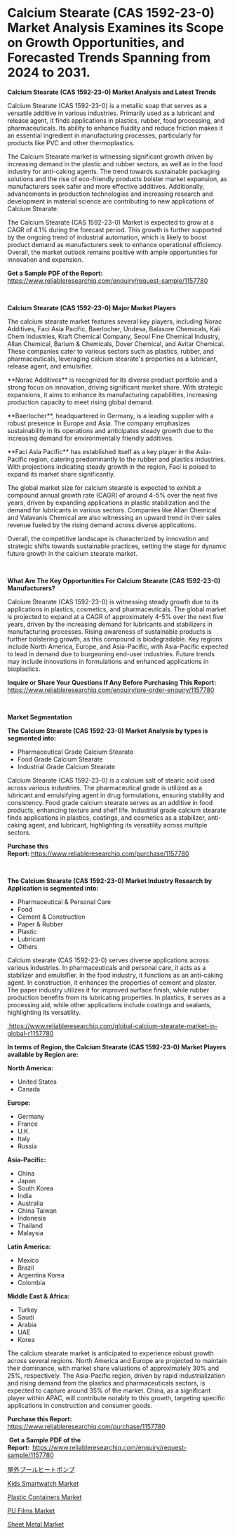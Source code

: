 <p><h1>Calcium Stearate (CAS 1592-23-0) Market Analysis Examines its Scope on Growth Opportunities, and Forecasted Trends Spanning from 2024 to 2031.</h1></p><p><strong>Calcium Stearate (CAS 1592-23-0) Market Analysis and Latest Trends</strong></p>
<p><p>Calcium Stearate (CAS 1592-23-0) is a metallic soap that serves as a versatile additive in various industries. Primarily used as a lubricant and release agent, it finds applications in plastics, rubber, food processing, and pharmaceuticals. Its ability to enhance fluidity and reduce friction makes it an essential ingredient in manufacturing processes, particularly for products like PVC and other thermoplastics.</p><p>The Calcium Stearate market is witnessing significant growth driven by increasing demand in the plastic and rubber sectors, as well as in the food industry for anti-caking agents. The trend towards sustainable packaging solutions and the rise of eco-friendly products bolster market expansion, as manufacturers seek safer and more effective additives. Additionally, advancements in production technologies and increasing research and development in material science are contributing to new applications of Calcium Stearate.</p><p>The Calcium Stearate (CAS 1592-23-0) Market is expected to grow at a CAGR of 4.1% during the forecast period. This growth is further supported by the ongoing trend of industrial automation, which is likely to boost product demand as manufacturers seek to enhance operational efficiency. Overall, the market outlook remains positive with ample opportunities for innovation and expansion.</p></p>
<p><strong>Get a Sample PDF of the Report:&nbsp;</strong> <a href="https://www.reliableresearchiq.com/enquiry/request-sample/1157780">https://www.reliableresearchiq.com/enquiry/request-sample/1157780</a></p>
<p>&nbsp;</p>
<p><strong>Calcium Stearate (CAS 1592-23-0) Major Market Players</strong></p>
<p><p>The calcium stearate market features several key players, including Norac Additives, Faci Asia Pacific, Baerlocher, Undesa, Balasore Chemicals, Kali Chem Industries, Kraft Chemical Company, Seoul Fine Chemical Industry, Allan Chemical, Barium & Chemicals, Dover Chemical, and Avitar Chemical. These companies cater to various sectors such as plastics, rubber, and pharmaceuticals, leveraging calcium stearate's properties as a lubricant, release agent, and emulsifier.</p><p>**Norac Additives** is recognized for its diverse product portfolio and a strong focus on innovation, driving significant market share. With strategic expansions, it aims to enhance its manufacturing capabilities, increasing production capacity to meet rising global demand.</p><p>**Baerlocher**, headquartered in Germany, is a leading supplier with a robust presence in Europe and Asia. The company emphasizes sustainability in its operations and anticipates steady growth due to the increasing demand for environmentally friendly additives.</p><p>**Faci Asia Pacific** has established itself as a key player in the Asia-Pacific region, catering predominantly to the rubber and plastics industries. With projections indicating steady growth in the region, Faci is poised to expand its market share significantly.</p><p>The global market size for calcium stearate is expected to exhibit a compound annual growth rate (CAGR) of around 4-5% over the next five years, driven by expanding applications in plastic stabilization and the demand for lubricants in various sectors. Companies like Allan Chemical and Valavanis Chemical are also witnessing an upward trend in their sales revenue fueled by the rising demand across diverse applications.</p><p>Overall, the competitive landscape is characterized by innovation and strategic shifts towards sustainable practices, setting the stage for dynamic future growth in the calcium stearate market.</p></p>
<p>&nbsp;</p>
<p><strong>What Are The Key Opportunities For Calcium Stearate (CAS 1592-23-0) Manufacturers?</strong></p>
<p><p>Calcium Stearate (CAS 1592-23-0) is witnessing steady growth due to its applications in plastics, cosmetics, and pharmaceuticals. The global market is projected to expand at a CAGR of approximately 4-5% over the next five years, driven by the increasing demand for lubricants and stabilizers in manufacturing processes. Rising awareness of sustainable products is further bolstering growth, as this compound is biodegradable. Key regions include North America, Europe, and Asia-Pacific, with Asia-Pacific expected to lead in demand due to burgeoning end-user industries. Future trends may include innovations in formulations and enhanced applications in bioplastics.</p></p>
<p><strong>Inquire or Share Your Questions If Any Before Purchasing This Report:</strong> <a href="https://www.reliableresearchiq.com/enquiry/pre-order-enquiry/1157780">https://www.reliableresearchiq.com/enquiry/pre-order-enquiry/1157780</a></p>
<p>&nbsp;</p>
<p><strong>Market Segmentation</strong></p>
<p><strong>The Calcium Stearate (CAS 1592-23-0) Market Analysis by types is segmented into:</strong></p>
<p><ul><li>Pharmaceutical Grade Calcium Stearate</li><li>Food Grade Calcium Stearate</li><li>Industrial Grade Calcium Stearate</li></ul></p>
<p><p>Calcium Stearate (CAS 1592-23-0) is a calcium salt of stearic acid used across various industries. The pharmaceutical grade is utilized as a lubricant and emulsifying agent in drug formulations, ensuring stability and consistency. Food grade calcium stearate serves as an additive in food products, enhancing texture and shelf life. Industrial grade calcium stearate finds applications in plastics, coatings, and cosmetics as a stabilizer, anti-caking agent, and lubricant, highlighting its versatility across multiple sectors.</p></p>
<p><strong>Purchase this Report:&nbsp;</strong><a href="https://www.reliableresearchiq.com/purchase/1157780">https://www.reliableresearchiq.com/purchase/1157780</a></p>
<p>&nbsp;</p>
<p><strong>The Calcium Stearate (CAS 1592-23-0) Market Industry Research by Application is segmented into:</strong></p>
<p><ul><li>Pharmaceutical & Personal Care</li><li>Food</li><li>Cement & Construction</li><li>Paper & Rubber</li><li>Plastic</li><li>Lubricant</li><li>Others</li></ul></p>
<p><p>Calcium stearate (CAS 1592-23-0) serves diverse applications across various industries. In pharmaceuticals and personal care, it acts as a stabilizer and emulsifier. In the food industry, it functions as an anti-caking agent. In construction, it enhances the properties of cement and plaster. The paper industry utilizes it for improved surface finish, while rubber production benefits from its lubricating properties. In plastics, it serves as a processing aid, while other applications include coatings and sealants, highlighting its versatility.</p></p>
<p><a href="https://www.reliableresearchiq.com/global-calcium-stearate-market-in-global-r1157780">&nbsp;https://www.reliableresearchiq.com/global-calcium-stearate-market-in-global-r1157780</a></p>
<p><strong>In terms of Region, the Calcium Stearate (CAS 1592-23-0) Market Players available by Region are:</strong></p>
<p>
    <p> <strong> North America: </strong>
        <ul>
            <li>United States</li>
            <li>Canada</li>
        </ul>
        </p> 
    <p> <strong> Europe: </strong>
        <ul>
            <li>Germany</li>
            <li>France</li>
            <li>U.K.</li>
            <li>Italy</li>
            <li>Russia</li>
        </ul>
        </p> 
    <p> <strong> Asia-Pacific: </strong>
        <ul>
            <li>China</li>
            <li>Japan</li>
            <li>South Korea</li>
            <li>India</li>
            <li>Australia</li>
            <li>China Taiwan</li>
            <li>Indonesia</li>
            <li>Thailand</li>
            <li>Malaysia</li>
        </ul>
        </p> 
    <p> <strong> Latin America: </strong>
        <ul>
            <li>Mexico</li>
            <li>Brazil</li>
            <li>Argentina Korea</li>
            <li>Colombia</li>
        </ul>
        </p> 
    <p> <strong> Middle East & Africa: </strong>
        <ul>
            <li>Turkey</li>
            <li>Saudi</li>
            <li>Arabia</li>
            <li>UAE</li>
            <li>Korea</li>
        </ul>
    </p>
    </p>
<p><p>The calcium stearate market is anticipated to experience robust growth across several regions. North America and Europe are projected to maintain their dominance, with market share valuations of approximately 30% and 25%, respectively. The Asia-Pacific region, driven by rapid industrialization and rising demand from the plastics and pharmaceuticals sectors, is expected to capture around 35% of the market. China, as a significant player within APAC, will contribute notably to this growth, targeting specific applications in construction and consumer goods.</p></p>
<p><strong>Purchase this Report: </strong><a href="https://www.reliableresearchiq.com/purchase/1157780">https://www.reliableresearchiq.com/purchase/1157780</a></p>
<p>&nbsp;<strong>Get a Sample PDF of the Report:&nbsp;&nbsp;</strong><a href="https://www.reliableresearchiq.com/enquiry/request-sample/1157780">https://www.reliableresearchiq.com/enquiry/request-sample/1157780</a></p>
<p><strong></strong></p>
<p><p><a href="https://medium.com/@nigelb1974/%E3%82%B0%E3%83%AD%E3%83%BC%E3%83%90%E3%83%AB%E5%B1%8B%E5%A4%96%E3%83%97%E3%83%BC%E3%83%AB%E3%83%92%E3%83%BC%E3%83%88%E3%83%9D%E3%83%B3%E3%83%97%E7%94%A3%E6%A5%AD%E7%A0%94%E7%A9%B6%E5%A0%B1%E5%91%8A%E6%9B%B8-%E7%AB%B6%E4%BA%89%E7%92%B0%E5%A2%83-%E5%B8%82%E5%A0%B4%E8%A6%8F%E6%A8%A1-%E5%9C%B0%E5%9F%9F%E3%81%AE%E7%8A%B6%E6%B3%81%E3%81%A8%E5%B1%95%E6%9C%9B%E4%BA%88%E6%B8%AC-2024%E5%B9%B4-2031%E5%B9%B4-51e4458c0bf9">屋外プールヒートポンプ</a></p><p><a href="https://medium.com/@gw2503478754444/the-kids-smartwatch-market-is-anticipated-to-experience-significant-growth-with-a-projected-cagr-dc3879027910">Kids Smartwatch Market</a></p><p><a href="https://www.linkedin.com/pulse/plastic-containers-market-report-product-type-polyethylene-7esme?trackingId=NgG3CfMUTJK%2B%2F21WDn5R5A%3D%3D">Plastic Containers Market</a></p><p><a href="https://issuu.com/reportprime-2/docs/pu-films-market-size-2030.pptx_c78a7fcfc387a7">PU Films Market</a></p><p><a href="https://www.linkedin.com/pulse/global-sheet-metal-industry-research-report-competitive-landscape-zfw2e?trackingId=eu8G0wGXRtu1wEOxor6zrw%3D%3D">Sheet Metal Market</a></p></p>